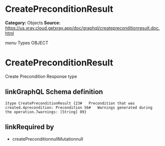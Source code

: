 # CreatePreconditionResult

**Category:** Objects
**Source:** https://us.xray.cloud.getxray.app/doc/graphql/createpreconditionresult.doc.html

*menu* Types OBJECT
 # CreatePreconditionResult
 Create Precondition Response type

## linkGraphQL Schema definition
 `1type CreatePreconditionResult {23#   Precondition that was created.4precondition: Precondition 56#   Warnings generated during the operation.7warnings: [String] 89}`
## linkRequired by
 - createPreconditionnullMutationnull